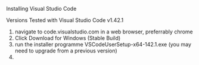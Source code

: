 

Installing Visual Studio Code

Versions Tested with
Visual Studio Code v1.42.1

1. navigate to code.visualstudio.com in a web browser, preferrably chrome
2. Click Download for Windows (Stable Build)
3. run the installer programme VSCodeUserSetup-x64-142.1.exe (you may need to upgrade from a previous version)
4. 